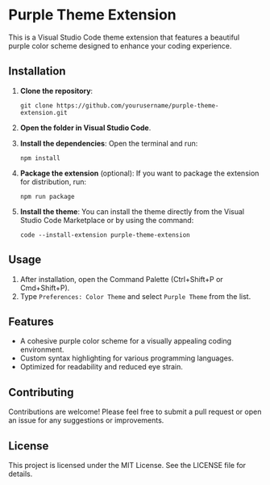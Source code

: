 # Purple Theme Extension

This is a Visual Studio Code theme extension that features a beautiful purple color scheme designed to enhance your coding experience.

## Installation

1. **Clone the repository**:
   ```
   git clone https://github.com/yourusername/purple-theme-extension.git
   ```

2. **Open the folder in Visual Studio Code**.

3. **Install the dependencies**:
   Open the terminal and run:
   ```
   npm install
   ```

4. **Package the extension** (optional):
   If you want to package the extension for distribution, run:
   ```
   npm run package
   ```

5. **Install the theme**:
   You can install the theme directly from the Visual Studio Code Marketplace or by using the command:
   ```
   code --install-extension purple-theme-extension
   ```

## Usage

1. After installation, open the Command Palette (Ctrl+Shift+P or Cmd+Shift+P).
2. Type `Preferences: Color Theme` and select `Purple Theme` from the list.

## Features

- A cohesive purple color scheme for a visually appealing coding environment.
- Custom syntax highlighting for various programming languages.
- Optimized for readability and reduced eye strain.

## Contributing

Contributions are welcome! Please feel free to submit a pull request or open an issue for any suggestions or improvements.

## License

This project is licensed under the MIT License. See the LICENSE file for details.